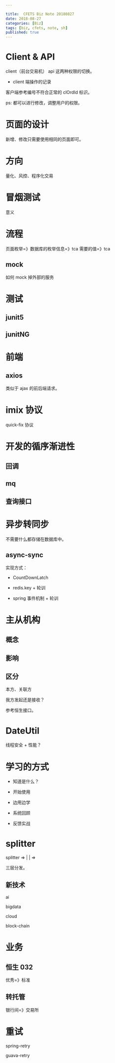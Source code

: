 ```yaml
---

title:  CFETS Biz Note 20180827
date: 2018-08-27
categories: [Biz]
tags: [biz, cfets, note, sh]
published: true
---
```



# Client & API

client（前台交易机） api 这两种权限的切换。

- client 端操作的记录

客户端参考编号不符合正常的 clOrdId 标识。

ps: 都可以进行修改，调整用户的权限。


# 页面的设计

新增、修改只需要使用相同的页面即可。


# 方向

量化、风控、程序化交易

# 冒烟测试

意义

# 流程

页面枚举=》数据库的枚举信息=》tca 需要的值=》tca

## mock

如何 mock 掉外部的服务

# 测试

## junit5

## junitNG

# 前端

## axios

类似于 ajax 的前后端请求。

# imix 协议

quick-fix 协议

# 开发的循序渐进性

## 回调

## mq

## 查询接口

# 异步转同步

不需要什么都存储在数据库中。

## async-sync

实现方式：

- CountDownLatch

- redis.key + 轮训

- spring 事件机制 + 轮训

# 主从机构

## 概念

## 影响

## 区分

本方、关联方

我方发起还是接收？

参考恒生接口。

# DateUtil

线程安全 + 性能？

# 学习的方式

- 知道是什么？

- 开始使用

- 边用边学

- 系统回顾

- 反馈实战

# splitter

splitter => | | => 

三层分发。

## 新技术

ai

bigdata

cloud

block-chain

# 业务

## 恒生 032

优秀=》标准

## 转托管

银行间=》交易所

# 重试

spring-retry

guava-retry



